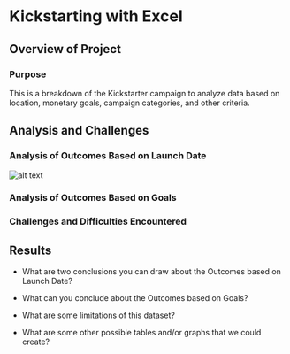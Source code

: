 # Kickstarting with Excel

## Overview of Project

### Purpose
This is a breakdown of the Kickstarter campaign to analyze data based on location, monetary goals, campaign categories, and other criteria.

## Analysis and Challenges

### Analysis of Outcomes Based on Launch Date
![alt text](http://url/to/img.png)

### Analysis of Outcomes Based on Goals

### Challenges and Difficulties Encountered

## Results

- What are two conclusions you can draw about the Outcomes based on Launch Date?

- What can you conclude about the Outcomes based on Goals?

- What are some limitations of this dataset?

- What are some other possible tables and/or graphs that we could create?
